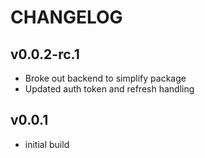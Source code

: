 # CHANGELOG

## v0.0.2-rc.1

- Broke out backend to simplify package
- Updated auth token and refresh handling

## v0.0.1

- initial build
